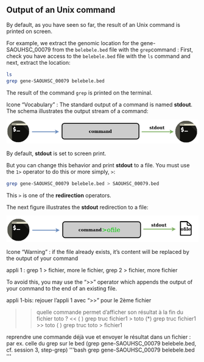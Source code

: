 ## Output of an Unix command

By default, as you have seen so far, the result of an Unix command is printed on screen.

For example, we extract the genomic location for the gene-SAOUHSC_00079 from the `belebele.bed` file with the `grep`command :
First, check you have access to the `belebele.bed` file with the `ls` command and next, extract the location:
```bash
ls
grep gene-SAOUHSC_00079 belebele.bed
```
The result of the command `grep` is printed on the terminal. 

Icone “Vocabulary” : The standard output of a command is named **stdout**. 
The schema illustrates the output stream of a command:

![output printed on the screen](./assets/Stream_out.drawio.png)

By default, **stdout** is set to screen print. 

But you can change this behavior and print **stdout** to a file. 
You must use the `1>` operator to do this or more simply, `>`:

```bash
grep gene-SAOUHSC_00079 belebele.bed > SAOUHSC_00079.bed
```
This `>` is one of the **redirection** operators.

The next figure illustrates the **stdout** redirection to a file:

![output printed into a file](./assets/Stream_outfile.drawio.png)


Icone “Warning” : if the file already exists, it’s content will be replaced by the output of your command

appli 1 : grep 1 > fichier, more le fichier, grep 2 > fichier, more fichier

To avoid this, you may use the “>>” operator which appends the output of your command to the end of an existing file.

appli 1-bis: rejouer l’appli 1 avec “>>” pour le 2ème fichier

>> quelle commande permet d’afficher son résultat à la fin du fichier toto ? <<
( ) grep truc fichier1 > toto
(*) grep truc fichier1 >> toto
( ) grep truc toto > fichier1

reprendre une commande déjà vue et envoyer le résultat dans un fichier : 
par ex. celle du grep sur le bed (grep gene-SAOUHSC_00079 belebele.bed, cf. session 3, step-grep)
'''bash
grep gene-SAOUHSC_00079 belebele.bed
'''
